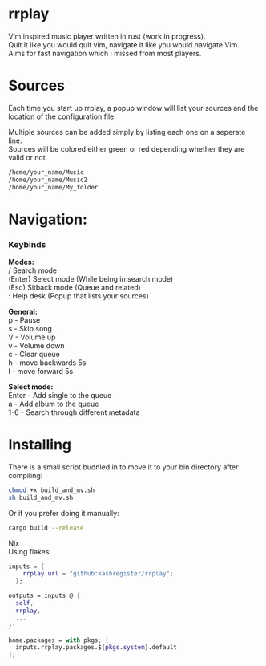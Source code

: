 # rrplay

Vim inspired music player written in rust (work in progress).\
Quit it like you would quit vim, navigate it like you would navigate Vim.\
Aims for fast navigation which i missed from most players.

# Sources

Each time you start up rrplay, a popup window will list your sources and the
location of the configuration file.

Multiple sources can be added simply by listing each one on a seperate line.\
Sources will be colored either green or red depending whether they are valid or
not.

```bash
/home/your_name/Music
/home/your_name/Music2
/home/your_name/My_folder
```

# Navigation:

### Keybinds

**Modes:**\
/ Search mode\
(Enter) Select mode (While being in search mode)\
(Esc) Sitback mode (Queue and related)\
: Help desk (Popup that lists your sources)

**General:**\
p - Pause\
s - Skip song\
V - Volume up\
v - Volume down\
c - Clear queue\
h - move backwards 5s\
l - move forward 5s

**Select mode:**\
Enter - Add single to the queue\
a - Add album to the queue\
1-6 - Search through different metadata

# Installing

There is a small script budnled in to move it to your bin directory after
compiling:

```bash
chmod +x build_and_mv.sh
sh build_and_mv.sh
```

Or if you prefer doing it manually:

```bash
cargo build --release
```

Nix\
Using flakes:

```nix
inputs = {
    rrplay.url = "github:kashregister/rrplay";
  };
```

```nix
outputs = inputs @ {
  self,
  rrplay,
  ...
}:
```

```nix
home.packages = with pkgs; [
  inputs.rrplay.packages.${pkgs.system}.default
];
```
